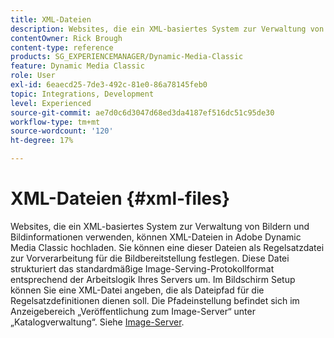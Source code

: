 ```yaml
---
title: XML-Dateien
description: Websites, die ein XML-basiertes System zur Verwaltung von Bildern und Bildinformationen verwenden, können XML-Dateien in Adobe Dynamic Media Classic hochladen. Weitere Informationen zu XML-Dateien.
contentOwner: Rick Brough
content-type: reference
products: SG_EXPERIENCEMANAGER/Dynamic-Media-Classic
feature: Dynamic Media Classic
role: User
exl-id: 6eaecd25-7de3-492c-81e0-86a78145feb0
topic: Integrations, Development
level: Experienced
source-git-commit: ae7d0c6d3047d68ed3da4187ef516dc51c95de30
workflow-type: tm+mt
source-wordcount: '120'
ht-degree: 17%

---
```


# XML-Dateien {#xml-files}

Websites, die ein XML-basiertes System zur Verwaltung von Bildern und Bildinformationen verwenden, können XML-Dateien in Adobe Dynamic Media Classic hochladen. Sie können eine dieser Dateien als Regelsatzdatei zur Vorverarbeitung für die Bildbereitstellung festlegen. Diese Datei strukturiert das standardmäßige Image-Serving-Protokollformat entsprechend der Arbeitslogik Ihres Servers um. Im Bildschirm Setup können Sie eine XML-Datei angeben, die als Dateipfad für die Regelsatzdefinitionen dienen soll. Die Pfadeinstellung befindet sich im Anzeigebereich „Veröffentlichung zum Image-Server“ unter „Katalogverwaltung“. Siehe [Image-Server](publish-setup.md#image_server).

